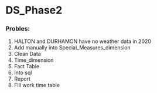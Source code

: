 # DS_Phase2

### Probles: <br>
1. HALTON and DURHAMON have no weather data in 2020
2. Add manually into Special_Measures_dimension
3. Clean Data
4. Time_dimension
5. Fact Table
6. Into sql
7. Report
8. Fill work time table
